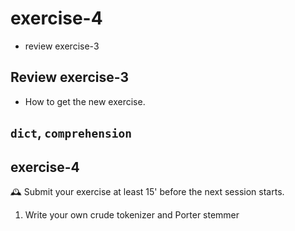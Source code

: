 # exercise-4

* review exercise-3

## Review exercise-3

* How to get the new exercise.

## `dict`, `comprehension`

## exercise-4

🕰 Submit your exercise at least 15' before the next session starts. 

1. Write your own crude tokenizer and Porter stemmer
